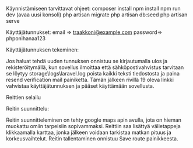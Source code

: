 Käynnistämiseen tarvittavat ohjeet:
composer install
npm install
npm run dev
(avaa uusi konsoli)
php artisan migrate
php artisan db:seed
php artisan serve

Käyttäjätunnukset:
email => traakkoni@example.com
password=> phponihanaa123

Käyttäjätunnuksen tekeminen:

Jos haluat tehdä uuden tunnuksen onnistuu se kirjautumalla ulos ja rekisteröitymällä, kun sovellus ilmoittaa että sähköpostivahvistus tarvitaan se löytyy storage\logs\laravel.log
poista kaikki teksti tiedostosta ja paina resend verification mail painiketta. Tämän jälkeen rivillä 19 oleva linkki vahvistaa käyttäjätunnuksen ja pääset käyttämään sovellusta.

Reittien selailu

Reitin suunnittelu:

Reitin suunnitteleminen on tehty google maps apin avulla, jota on hieman muokattu omiin tarpeisiin sopivammaksi. Reittiin saa lisättyä välietappeja klikkaamalla karttaa, jonka jälkeen voidaan tarkistaa matkan pituus ja korkeusvaihtelut. Reitin tallentaminen onnistuu Save route painikkeesta.


